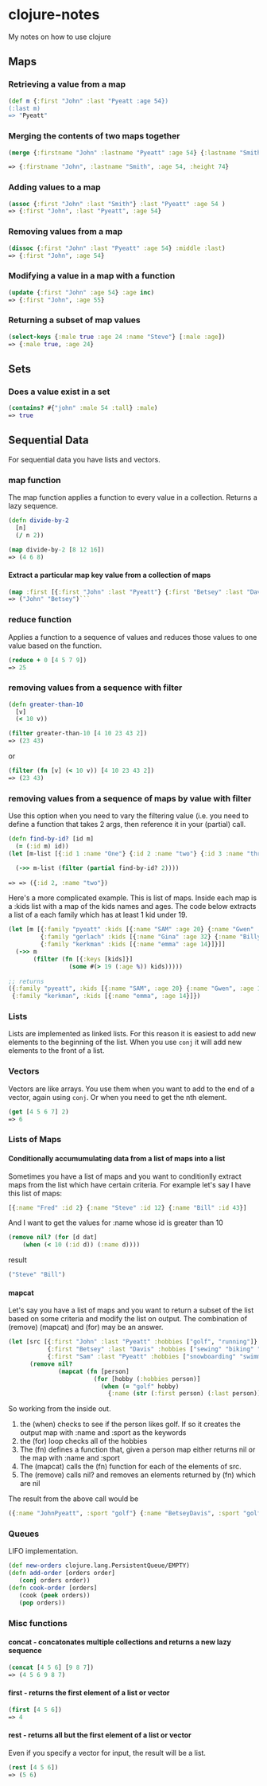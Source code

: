 # clojure-notes
My notes on how to use clojure

## Maps

### Retrieving a value from a map
```clojure
(def m {:first "John" :last "Pyeatt :age 54})
(:last m)
=> "Pyeatt"
```
### Merging the contents of two maps together
```clojure
(merge {:firstname "John" :lastname "Pyeatt" :age 54} {:lastname "Smith" :height 74})

=> {:firstname "John", :lastname "Smith", :age 54, :height 74}
```
### Adding values to a map
```clojure
(assoc {:first "John" :last "Smith"} :last "Pyeatt" :age 54 )
=> {:first "John", :last "Pyeatt", :age 54}
```
### Removing values from a map
```clojure
(dissoc {:first "John" :last "Pyeatt" :age 54} :middle :last)
=> {:first "John", :age 54}
```
### Modifying a value in a map with a function
```clojure
(update {:first "John" :age 54} :age inc)
=> {:first "John", :age 55}
```
### Returning a subset of map values
```clojure
(select-keys {:male true :age 24 :name "Steve"} [:male :age])
=> {:male true, :age 24}
```
## Sets

### Does a value exist in a set
```clojure
(contains? #{"john" :male 54 :tall} :male)
=> true
```


## Sequential Data
For sequential data you have lists and vectors.

### map function
The map function applies a function to every value in a collection. Returns a lazy sequence.
```clojure
(defn divide-by-2
  [n]
  (/ n 2))

(map divide-by-2 [8 12 16])
=> (4 6 8)
```
#### Extract a particular map key value from a collection of maps
```clojure
(map :first [{:first "John" :last "Pyeatt"} {:first "Betsey" :last "Davis"}])
=> ("John" "Betsey")```
```
### reduce function
Applies a function to a sequence of values and reduces those values to one value based on the function.
```clojure
(reduce + 0 [4 5 7 9])
=> 25
```

### removing values from a sequence with filter
```clojure
(defn greater-than-10
  [v]
  (< 10 v))

(filter greater-than-10 [4 10 23 43 2])
=> (23 43)
```
or
```clojure
(filter (fn [v] (< 10 v)) [4 10 23 43 2])
=> (23 43)
```
### removing values from a sequence of maps by value with filter
Use this option when you need to vary the filtering value (i.e. you need to define
a function that takes 2 args, then reference it in your (partial) call.
```clojure
(defn find-by-id? [id m]
  (= (:id m) id))
(let [m-list [{:id 1 :name "One"} {:id 2 :name "two"} {:id 3 :name "three"}]]

  (->> m-list (filter (partial find-by-id? 2))))
  
=> => ({:id 2, :name "two"})
```

Here's a more complicated example. This is list of maps. Inside each map is a :kids list with a map 
of the kids names and ages. The code below extracts a list of a each family which has at least 1 kid
under 19.
```clojure
(let [m [{:family "pyeatt" :kids [{:name "SAM" :age 20} {:name "Gwen" :age 18}]}
         {:family "gerlach" :kids [{:name "Gina" :age 32} {:name "Billy" :age 27}]}
         {:family "kerkman" :kids [{:name "emma" :age 14}]}]]
  (->> m 
       (filter (fn [{:keys [kids]}]
                 (some #(> 19 (:age %)) kids)))))
                 
;; returns
({:family "pyeatt", :kids [{:name "SAM", :age 20} {:name "Gwen", :age 18}]}
 {:family "kerkman", :kids [{:name "emma", :age 14}]})
```

### Lists
Lists are implemented as linked lists. For this reason it is easiest to add new elements to the beginning
of the list. When you use `conj` it will add new elements to the front of a list.

### Vectors
Vectors are like arrays. You use them when you want to add to the end of a vector, again using `conj`. Or when you need
to get the nth element.
```clojure
(get [4 5 6 7] 2)
=> 6
```
### Lists of Maps
#### Conditionally accumumulating data from a list of maps into a list
Sometimes you have a list of maps and you want to conditionlly extract maps from the list which have
certain criteria. For example let's say I have this list of maps:
```clojure
[{:name "Fred" :id 2} {:name "Steve" :id 12} {:name "Bill" :id 43}]
```
And I want to get the values for :name whose id is greater than 10
```clojure
(remove nil? (for [d dat]
    (when (< 10 (:id d)) (:name d))))
```
result
```clojure
("Steve" "Bill")
```
#### mapcat
Let's say you have a list of maps and you want to return a subset of the list based on some criteria and
modify the list on output. The combination of (remove) (mapcat) and (for) may be an answer.

```clojure
(let [src [{:first "John" :last "Pyeatt" :hobbies ["golf", "running"]}
           {:first "Betsey" :last "Davis" :hobbies ["sewing" "biking" "golf"]}
           {:first "Sam" :last "Pyeatt" :hobbies ["snowboarding" "swimming"]}]]
      (remove nil?
              (mapcat (fn [person]
                        (for [hobby (:hobbies person)]
                          (when (= "golf" hobby)
                            {:name (str (:first person) (:last person)) :sport "golf"}))) src)))
```
So working from the inside out.
1. the (when) checks to see if the person likes golf. If so it creates the output map with :name and :sport as the keywords
1. the (for) loop checks all of the hobbies
1. The (fn) defines a function that, given a person map either returns nil or the map with :name and :sport
1. The (mapcat) calls the (fn) function for each of the elements of src.
1. The (remove) calls nil? and removes an elements returned by (fn) which are nil

The result from the above call would be
```clojure
({:name "JohnPyeatt", :sport "golf"} {:name "BetseyDavis", :sport "golf"})
```

### Queues
LIFO implementation.
```clojure
(def new-orders clojure.lang.PersistentQueue/EMPTY)
(defn add-order [orders order]
   (conj orders order))
(defn cook-order [orders]
   (cook (peek orders))
   (pop orders))
```

### Misc functions

#### concat - concatonates multiple collections and returns a new lazy sequence
```clojure
(concat [4 5 6] [9 8 7])
=> (4 5 6 9 8 7)
```
#### first - returns the first element of a list or vector
```clojure
(first [4 5 6])
=> 4
```
#### rest - returns all but the first element of a list or vector
Even if you specify a vector for input, the result will be a list.
```clojure
(rest [4 5 6])
=> (5 6)
```

